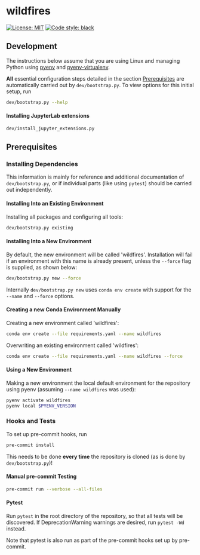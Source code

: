 # wildfires

[![License: MIT](https://img.shields.io/badge/License-MIT-blueviolet)](https://github.com/akuhnregnier/wildfires/blob/master/LICENSE)
[![Code style: black](https://img.shields.io/badge/code%20style-black-000000.svg)](https://github.com/ambv/black)

## Development

The instructions below assume that you are using Linux and managing Python using [pyenv](https://github.com/pyenv/pyenv) and [pyenv-virtualenv](https://github.com/pyenv/pyenv-virtualenv).

**All** essential configuration steps detailed in the section [Prerequisites](#prerequisites) are automatically carried out by `dev/bootstrap.py`.
To view options for this initial setup, run
```sh
dev/bootstrap.py --help
```

#### Installing JupyterLab extensions

```sh
dev/install_jupyter_extensions.py
```

## Prerequisites

### Installing Dependencies

This information is mainly for reference and additional documentation of `dev/bootstrap.py`, or if individual parts (like using `pytest`) should be carried out independently.


#### Installing Into an Existing Environment

Installing all packages and configuring all tools:
```sh
dev/bootstrap.py existing
```

#### Installing Into a New Environment

By default, the new environment will be called 'wildfires'.
Installation will fail if an environment with this name is already present, unless the `--force` flag is supplied, as shown below:
```sh
dev/bootstrap.py new --force
```

Internally `dev/bootstrap.py new` uses `conda env create` with support for the `--name` and `--force` options.

#### Creating a new Conda Environment Manually

Creating a new environment called 'wildfires':
```sh
conda env create --file requirements.yaml --name wildfires
```

Overwriting an existing environment called 'wildfires':
```sh
conda env create --file requirements.yaml --name wildfires --force
```

#### Using a New Environment

Making a new environment the local default environment for the repository using pyenv (assuming `--name wildfires` was used):
```sh
pyenv activate wildfires
pyenv local $PYENV_VERSION
```

### Hooks and Tests

To set up pre-commit hooks, run
```sh
pre-commit install
```
This needs to be done **every time** the repository is cloned (as is done by `dev/bootstrap.py`)!

#### Manual pre-commit Testing

```sh
pre-commit run --verbose --all-files
```

#### Pytest

Run `pytest` in the root directory of the repository, so that all tests will be discovered.
If DeprecationWarning warnings are desired, run `pytest -Wd` instead.

Note that pytest is also run as part of the pre-commit hooks set up by pre-commit.
